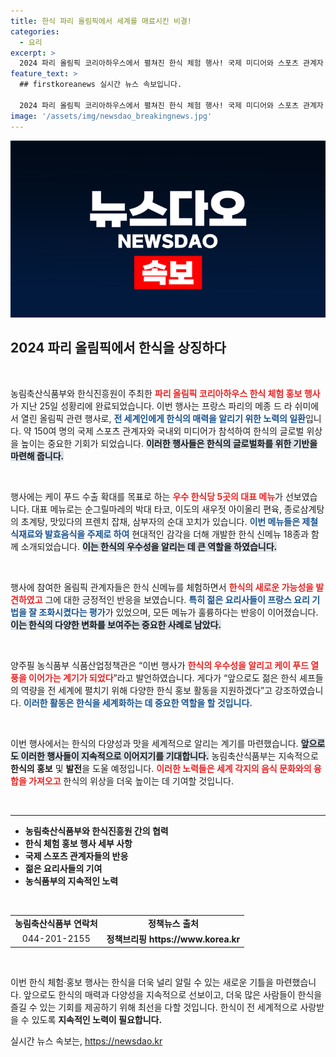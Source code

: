 ```yaml
---
title: 한식 파리 올림픽에서 세계를 매료시킨 비결!
categories:
  - 요리
excerpt: >
  2024 파리 올림픽 코리아하우스에서 펼쳐진 한식 체험 행사! 국제 미디어와 스포츠 관계자 150여 명이 한식의 매력에 푹 빠졌다. 다양한 신규 메뉴와 맛의 외교관들이 선보인 한식, 그 성공적인 현장을 지금 확인해보세요!
feature_text: >
  ## firstkoreanews 실시간 뉴스 속보입니다.

  2024 파리 올림픽 코리아하우스에서 펼쳐진 한식 체험 행사! 국제 미디어와 스포츠 관계자 150여 명이 한식의 매력에 푹 빠졌다. 다양한 신규 메뉴와 맛의 외교관들이 선보인 한식, 그 성공적인 현장을 지금 확인해보세요!
image: '/assets/img/newsdao_breakingnews.jpg'
---
```


<p><img src="/assets/img/newsdao_breakingnews.jpg" alt="firstkoreanews 속보" /></p>

<h2 data-ke-size="size26">2024 파리 올림픽에서 한식을 상징하다</h2>

<p data-ke-size="size16">&nbsp;</p>

<p>농림축산식품부와 한식진흥원이 주최한 <b><span style="color: #ee2323;">파리 올림픽 코리아하우스 한식 체험 홍보 행사</span></b>가 지난 25일 성황리에 완료되었습니다. 이번 행사는 프랑스 파리의 메종 드 라 쉬미에서 열린 올림픽 관련 행사로, <b><span style="color: #1a5490;">전 세계인에게 한식의 매력을 알리기 위한 노력의 일환</span></b>입니다. 약 150여 명의 국제 스포츠 관계자와 국내외 미디어가 참석하여 한식의 글로벌 위상을 높이는 중요한 기회가 되었습니다. <b><span style="background-color: #21538527;">이러한 행사들은 한식의 글로벌화를 위한 기반을 마련해 줍니다.</span></b></p>

<p data-ke-size="size16">&nbsp;</p>

<p>행사에는 케이 푸드 수출 확대를 목표로 하는 <b><span style="color: #ee2323;">우수 한식당 5곳의 대표 메뉴</span></b>가 선보였습니다. 대표 메뉴로는 순그릴마레의 박대 타코, 이도의 새우젓 아이올리 편육, 종로삼계탕의 초계탕, 맛있다의 프렌치 잡채, 삼부자의 순대 꼬치가 있습니다. <b><span style="color: #1a5490;">이번 메뉴들은 제철 식재료와 발효음식을 주제로 하여</span></b> 현대적인 감각을 더해 개발한 한식 신메뉴 18종과 함께 소개되었습니다. <b><span style="background-color: #21538527;">이는 한식의 우수성을 알리는 데 큰 역할을 하였습니다.</span></b></p>

<p data-ke-size="size16">&nbsp;</p>

<p>행사에 참여한 올림픽 관계자들은 한식 신메뉴를 체험하면서 <b><span style="color: #ee2323;">한식의 새로운 가능성을 발견하였고</span></b> 그에 대한 긍정적인 반응을 보였습니다. <b><span style="color: #1a5490;">특히 젊은 요리사들이 프랑스 요리 기법을 잘 조화시켰다는 평가</span></b>가 있었으며, 모든 메뉴가 훌륭하다는 반응이 이어졌습니다. <b><span style="background-color: #21538527;">이는 한식의 다양한 변화를 보여주는 중요한 사례로 남았다.</span></b></p>

<p data-ke-size="size16">&nbsp;</p>

<p>양주필 농식품부 식품산업정책관은 “이번 행사가 <b><span style="color: #ee2323;">한식의 우수성을 알리고 케이 푸드 열풍을 이어가는 계기가 되었다</span></b>”라고 발언하였습니다. 게다가 “앞으로도 젊은 한식 셰프들의 역량을 전 세계에 펼치기 위해 다양한 한식 홍보 활동을 지원하겠다”고 강조하였습니다. <b><span style="color: #1a5490;">이러한 활동은 한식을 세계화하는 데 중요한 역할을 할 것입니다.</span></b></p>

<p data-ke-size="size16">&nbsp;</p>

<p>이번 행사에서는 한식의 다양성과 맛을 세계적으로 알리는 계기를 마련했습니다. <b><span style="background-color: #21538527;">앞으로도 이러한 행사들이 지속적으로 이어지기를 기대합니다.</span></b> 농림축산식품부는 지속적으로 <b>한식의 홍보</b> 및 <b>발전</b>을 도울 예정입니다. <b><span style="color: #ee2323;">이러한 노력들은 세계 각지의 음식 문화와의 융합을 가져오고</span></b> 한식의 위상을 더욱 높이는 데 기여할 것입니다.</p>

<p data-ke-size="size16">&nbsp;</p>

<hr>

<ul>
<li><b>농림축산식품부와 한식진흥원 간의 협력</b></li>
<li><b>한식 체험 홍보 행사 세부 사항</b></li>
<li><b>국제 스포츠 관계자들의 반응</b></li>
<li><b>젊은 요리사들의 기여</b></li>
<li><b>농식품부의 지속적인 노력</b></li>
</ul>

<p data-ke-size="size16">&nbsp;</p>

<table style="width: 100%; border-collapse: collapse;">
<tr>
<td style="text-align: center; height: 17px;"><b>농림축산식품부 연락처</b></td>
<td style="text-align: center; height: 17px;"><b>정책뉴스 출처</b></td>
</tr>
<tr>
<td style="text-align: center; height: 17px;">044-201-2155</td>
<td style="text-align: center; height: 17px;"><b>정책브리핑 https://www.korea.kr</b></td>
</tr>
</table>

<p data-ke-size="size16">&nbsp;</p>

<p>이번 한식 체험·홍보 행사는 한식을 더욱 널리 알릴 수 있는 새로운 기틀을 마련했습니다. 앞으로도 한식의 매력과 다양성을 지속적으로 선보이고, 더욱 많은 사람들이 한식을 즐길 수 있는 기회를 제공하기 위해 최선을 다할 것입니다. 한식이 전 세계적으로 사랑받을 수 있도록 <b>지속적인 노력이 필요합니다.</b></p>
실시간 뉴스 속보는, <a href="https://newsdao.kr" rel="dofollow">https://newsdao.kr</a>


